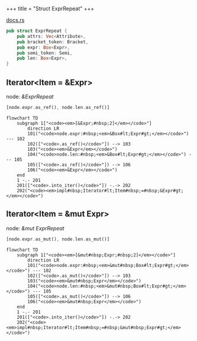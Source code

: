 +++
title = "Struct ExprRepeat"
+++

[docs.rs](https://docs.rs/syn/latest/syn/struct.ExprRepeat.html)

```rust
pub struct ExprRepeat {
    pub attrs: Vec<Attribute>,
    pub bracket_token: Bracket,
    pub expr: Box<Expr>,
    pub semi_token: Semi,
    pub len: Box<Expr>,
}
```

## Iterator<Item = &Expr>

node: *&ExprRepeat*

```rust
[node.expr.as_ref(), node.len.as_ref()]
```

```mermaid
flowchart TD
    subgraph 1["<code><em>[&Expr;#nbsp;2]</em></code>"]
        direction LR
        101("<code>node.expr:#nbsp;<em>&Box#lt;Expr#gt;</em></code>") --- 102
        102(["<code>.as_ref()</code>"]) --> 103
        103("<code><em>&Expr</em></code>")
        104("<code>node.len:#nbsp;<em>&Box#lt;Expr#gt;</em></code>") --- 105
        105(["<code>.as_ref()</code>"]) --> 106
        106("<code><em>&Expr</em></code>")
    end
    1 -.- 201
    201(["<code>.into_iter()</code>"]) -.-> 202
    202("<code><em>impl#nbsp;Iterator#lt;Item#nbsp;=#nbsp;&Expr#gt;</em></code>")
```

## Iterator<Item = &mut Expr>

node: *&mut ExprRepeat*

```rust
[node.expr.as_mut(), node.len.as_mut()]
```

```mermaid
flowchart TD
    subgraph 1["<code><em>[&mut#nbsp;Expr;#nbsp;2]</em></code>"]
        direction LR
        101("<code>node.expr:#nbsp;<em>&mut#nbsp;Box#lt;Expr#gt;</em></code>") --- 102
        102(["<code>.as_mut()</code>"]) --> 103
        103("<code><em>&mut#nbsp;Expr</em></code>")
        104("<code>node.len:#nbsp;<em>&mut#nbsp;Box#lt;Expr#gt;</em></code>") --- 105
        105(["<code>.as_mut()</code>"]) --> 106
        106("<code><em>&mut#nbsp;Expr</em></code>")
    end
    1 -.- 201
    201(["<code>.into_iter()</code>"]) -.-> 202
    202("<code><em>impl#nbsp;Iterator#lt;Item#nbsp;=#nbsp;&mut#nbsp;Expr#gt;</em></code>")
```
